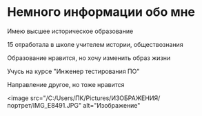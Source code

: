 # Немного информации обо мне
Имею высшее историческое образование

15 отработала в школе учителем истории, обществознания

Образование нравится, но хочу изменить образ жизни

Учусь на курсе "Инженер тестирования ПО"

Направление другое, но тоже нравится

<image src="/C:/Users/ПК/Pictures/ИЗОБРАЖЕНИЯ/портрет/IMG_E8491.JPG" alt="Изображение"
